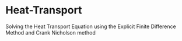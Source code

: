 # Heat-Transport
Solving the Heat Transport Equation using the Explicit Finite Difference Method and Crank Nicholson method
